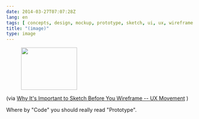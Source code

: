 ```yaml
---
date: 2014-03-27T07:07:28Z
lang: en
tags: [ concepts, design, mockup, prototype, sketch, ui, ux, wireframe ]
title: "(image)"
type: image
---
```


<figure>
<a
href="https://hugo.ferreira.cc/via-why-its-important-to-sketch-before-you/attachment/140/"
rel="attachment"><img
src="/wp-content/uploads/2014/03/tumblr_n34480QMkv1qz82meo1_1280-150x114.png"
width="150" height="114" /></a></figure>

(via [Why It's Important to Sketch Before You Wireframe -- UX
Movement](http://uxmovement.com/wireframes/why-its-important-to-sketch-before-you-wireframe/)
)

Where by "Code" you should really read "Prototype".

